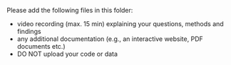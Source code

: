 Please add the following files in this folder:

- video recording (max. 15 min) explaining your questions, methods and findings
- any additional documentation (e.g., an interactive website, PDF documents etc.)
- DO NOT upload your code or data